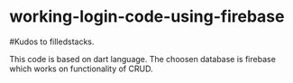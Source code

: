 # working-login-code-using-firebase

#Kudos to filledstacks.

This code is based on dart language. The choosen database is firebase which works on functionality of CRUD.

